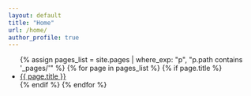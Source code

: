 ```yaml
---
layout: default
title: "Home"
url: /home/
author_profile: true
---
```


<nav>
  <ul>
    {% assign pages_list = site.pages | where_exp: "p", "p.path contains '_pages/'" %}
    {% for page in pages_list %}
      {% if page.title %}
        <li><a href="{{ page.url }}">{{ page.title }}</a></li>
      {% endif %}
    {% endfor %}
  </ul>
</nav>
